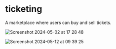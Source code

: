 # ticketing
A marketplace where users can buy and sell tickets.

![Screenshot 2024-05-02 at 17 28 48](https://github.com/nic-thompson/ticketing/assets/1699149/ef27f2ab-1622-42ca-b6f0-f4477a105eb7)


![Screenshot 2024-05-12 at 09 39 25](https://github.com/nic-thompson/ticketing/assets/1699149/5ea340aa-8ba7-4436-91a6-93a2eca11d30)

